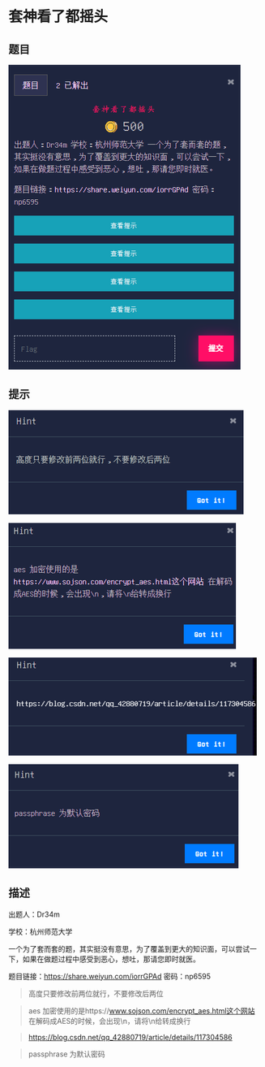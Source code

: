# 套神看了都摇头

## 题目

![题目](images/题目.png)

## 提示

![提示1](images/提示1.png)

![提示2](images/提示2.png)

![提示3](images/提示3.png)

![提示4](images/提示4.png)

## 描述

出题人：Dr34m

学校：杭州师范大学

一个为了套而套的题，其实挺没有意思，为了覆盖到更大的知识面，可以尝试一下，如果在做题过程中感受到恶心，想吐，那请您即时就医。

题目链接：https://share.weiyun.com/iorrGPAd 密码：np6595

>高度只要修改前两位就行，不要修改后两位

>aes 加密使用的是https://www.sojson.com/encrypt_aes.html这个网站 在解码成AES的时候，会出现\n，请将\n给转成换行

>https://blog.csdn.net/qq_42880719/article/details/117304586

>passphrase 为默认密码